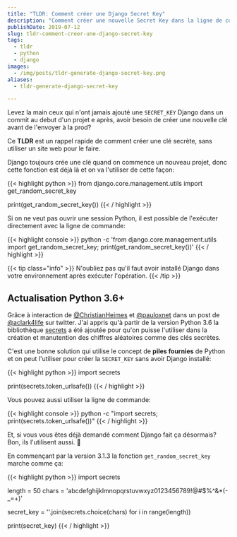 ```yaml
---
title: "TLDR: Comment créer une Django Secret Key"
description: "Comment créer une nouvelle Secret Key dans la ligne de commande pour l'utiliser avec Django sans y recourir à un site web"
publishDate: 2019-07-12
slug: tldr-comment-creer-une-django-secret-key
tags:
  - tldr
  - python
  - django
images:
  - /img/posts/tldr-generate-django-secret-key.png
aliases:
  - tldr-generate-django-secret-key

---
```


Levez la main ceux qui n'ont jamais ajouté une `SECRET_KEY` Django dans un commit au debut d'un projet e après, avoir besoin de créer une nouvelle clé avant de l'envoyer à la prod?

Ce **TLDR** est un rappel rapide de comment créer une clé secrète, sans utiliser un site web pour le faire.

Django toujours crée une clé quand on commence un nouveau projet, donc cette fonction est déjà là et on va l'utiliser de cette façon:

{{< highlight python >}}
from django.core.management.utils import get_random_secret_key

print(get_random_secret_key())
{{< / highlight >}}

Si on ne veut pas ouvrir une session Python, il est possible de l'exécuter directement avec la ligne de commande:

{{< highlight console >}}
python -c 'from django.core.management.utils import get_random_secret_key; print(get_random_secret_key())'
{{< / highlight >}}

{{< tip class="info" >}}
N'oubliez pas qu'il faut avoir installé Django dans votre environnement après exécuter l'opération.
{{< /tip >}}

## Actualisation Python 3.6+

Grâce à interaction de [@ChristianHeimes](https://twitter.com/ChristianHeimes) et [@pauloxnet](https://twitter.com/pauloxnet) dans un post de [@aclark4life](https://twitter.com/aclark4life) sur twitter. J'ai appris qu'à partir de la version Python 3.6 la bibliothèque [secrets](https://docs.python.org/3/library/secrets.html) a été ajoutée pour qu'on puisse l'utiliser dans la création et manutention des chiffres aléatoires comme des clés secrètes.

C'est une bonne solution qui utilise le concept de **piles fournies** de Python et on peut l'utiliser pour créer la `SECRET_KEY` sans avoir Django installé:

{{< highlight python >}}
import secrets

print(secrets.token_urlsafe())
{{< / highlight >}}

Vous pouvez aussi utiliser la ligne de commande:

{{< highlight console >}}
python -c "import secrets; print(secrets.token_urlsafe())"
{{< / highlight >}}

Et, si vous vous êtes déjà demandé comment Django fait ça désormais? Bon, ils l'utilisent aussi. 🎉

En commençant par la version 3.1.3 la fonction `get_random_secret_key` marche comme ça:

{{< highlight python >}}
import secrets

length = 50
chars = 'abcdefghijklmnopqrstuvwxyz0123456789!@#$%^&*(-_=+)'

secret_key = ''.join(secrets.choice(chars) for i in range(length))

print(secret_key)
{{< / highlight >}}
